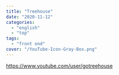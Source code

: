 ```yaml
---
title: "Treehouse"
date: "2020-11-12"
categories:
  - "english"
  - "top"
tags:
  - "front end"
cover: "/YouTube-Icon-Gray-Box.png"
---
```


https://www.youtube.com/user/gotreehouse
